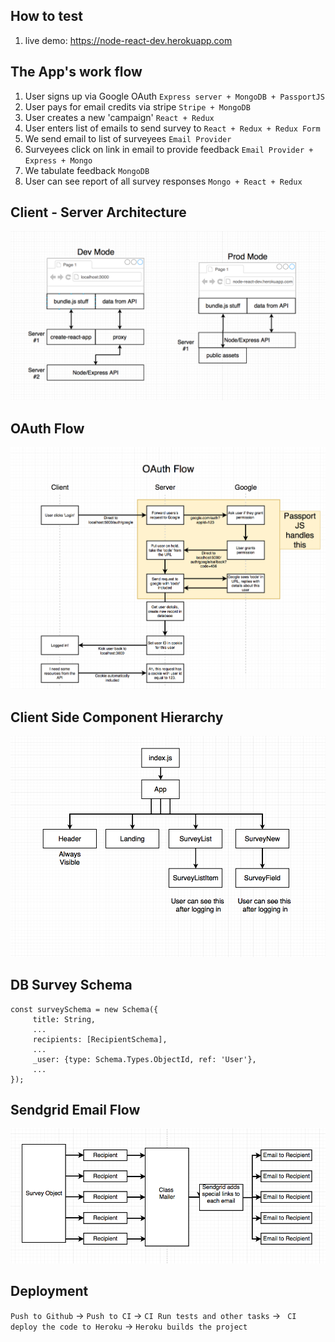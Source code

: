 ## How to test
1. live demo: https://node-react-dev.herokuapp.com

## The App's work flow
1. User signs up via Google OAuth `Express server + MongoDB + PassportJS`
2. User pays for email credits via stripe `Stripe + MongoDB`
3. User creates a new 'campaign' `React + Redux`
4. User enters list of emails to send survey to `React + Redux + Redux Form`
5. We send email to list of surveyees `Email Provider`
6. Surveyees click on link in email to provide feedback `Email Provider + Express + Mongo`
7. We tabulate feedback `MongoDB`
8. User can see report of all survey responses `Mongo + React + Redux`

## Client - Server Architecture
![dev-prod](dev-prod.png)

## OAuth Flow
![oAuth](oauth.png)

## Client Side Component Hierarchy
![client-components](client-components.png)

## DB Survey Schema

```
const surveySchema = new Schema({
     title: String,
     ...
     recipients: [RecipientSchema],
     ...
     _user: {type: Schema.Types.ObjectId, ref: 'User'},
     ...
});
```

## Sendgrid Email Flow
![sendgrid-flow](sendgrid-flow.png)

## Deployment

`Push to Github` -> `Push to CI` -> `CI Run tests and other tasks` -> ` CI deploy the code to Heroku` -> `Heroku builds the project`
